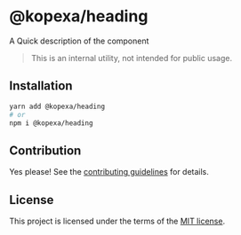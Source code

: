 # @kopexa/heading

A Quick description of the component

> This is an internal utility, not intended for public usage.

## Installation

```sh
yarn add @kopexa/heading
# or
npm i @kopexa/heading
```

## Contribution

Yes please! See the
[contributing guidelines](https://github.com/kopexa-grc/sight/blob/master/CONTRIBUTING.md)
for details.

## License

This project is licensed under the terms of the
[MIT license](https://github.com/kopexa-grc/sight/blob/master/LICENSE).